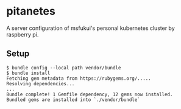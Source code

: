 # pitanetes

A server configuration of msfukui's personal kubernetes cluster by raspberry pi.

## Setup

```
$ bundle config --local path vendor/bundle
$ bundle install
Fetching gem metadata from https://rubygems.org/.....
Resolving dependencies...
...
Bundle complete! 1 Gemfile dependency, 12 gems now installed.
Bundled gems are installed into `./vendor/bundle`
```
